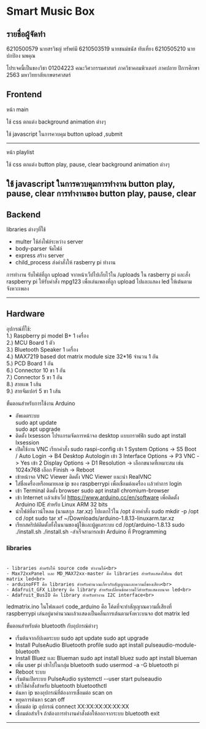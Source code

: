 # Smart Music Box

## รายชื่อผู้จัดทำ
6210500579 นายสรวิชญ์ ทรัพย์มี
6210503519 นายชนม์ชนัส ทับเที่ยง
6210505210 นายปกป้อง นพคุณ

โปรเจคนี้เป็นของวิชา 01204223 คณะวิศวกรรมศาสตร์ ภาควิชาคอมพิวเตอร์ 
ภาคปลาย ปีการศึกษา 2563 มหาวิทยาลัยเกษตรศาสตร์

## Frontend
หน้า main 

ใช้ css ตกแต่ง
  background
  animation ต่างๆ 

ใช้ javascript ในการควบคุม
  button upload ,submit

-------------------------------------

หน้า playlist

ใช้ css ตกแต่ง
  button play, pause, clear
  background
  animation ต่างๆ

ใช้ javascript ในการควบคุมการทำงาน
  button play, pause, clear
  การทำงานของ button play, pause, clear
-------------------------------------

## Backend
libraries ต่างๆที่ใช้
- multer ใช้ส่งไฟล์ระหว่าง server
- body-parser จัดไฟล์
- express สร้าง server 
- child_process ส่งคำสั่งให้ rasberry pi ทำงาน

การทำงาน 
รับไฟล์ที่ถูก upload จากหน้าเว็ปไปเก็บไว้ใน /uploads ใน rasberry pi และสั่ง raspberry pi 
ให้รับคำสั่ง mpg123 เพื่อเล่นเพลงที่ถูก upload ไปและแสดง led ให้เต้นตามจังหวะเพลง

-------------------------------------

## Hardware
อุปกรณ์ที่ใช้: <br>
1.) Raspberry pi model B+ 1 เครื่อง <br>
2.) MCU Board 1 ตัว<br>
3.) Bluetooth Speaker 1 เครื่อง<br>
4.) MAX7219 based dot matrix module size 32*16 จำนวน 1 อัน<br>
5.) PCD Board 1 อัน<br>
6.) Connector 10 ขา 1 อัน<br>
7.) Connector 5 ขา 1 อัน<br>
8.) สายเเพ 1 เส้น<br>
9.) สายจัมเปอร์ 5 ขา 1 เส้น<br>

ขั้นตอนสำหรับการใช้งาน Arduino <br>
- อัพเดตระบบ<br>
	sudo apt update<br>
	sudo apt upgrade<br>
- ติดตั้ง lxsesson โปรเเกรมจัดการหน้าจอ desktop เเบบกราฟฟิก
	sudo apt install lxsession
- เปิดใช้งาน VNC เรียกคำสั่ง
	sudo raspi-config
	เข้า 1 System Options -> S5 Boot / Auto Login -> B4 Desktop Autologin
	เข้า 3 Interface Options -> P3 VNC -> Yes
	เข้า 2 Display Options -> D1 Resolution -> เลือกขนาดที่เหมาะสม เช่น 1024x768
	เลือก Finish -> Reboot
- เข้าหน้าจอ VNC Viewer ติดตั้ง VNC Viewer เเนะนำ RealVNC
- ใส่ชื่อเครื่องหรือหมายเลข ip ของ raspberrypi เพื่อเชื่อมต่อเครื่อง เเล้วทำการ login
- เข้า Terminal ติดตั้ง browser
	sudo apt install chromium-browser
- เข้า Internet เเล้วเข้าเว็ป https://www.arduino.cc/en/software เพื่อติดตั้ง Arduino IDE สำหรับ Linux ARM 32 bits
- นำไฟล์ที่ดาวน์โหลด (นามสกุล .tar.xz) ไปเเตกไว้ใน /opt ด้วยคำสั่ง
	sudo mkdir -p /opt
	cd /opt
	sudo tar xf ~/Downloads/arduino-1.8.13-linuxarm.tar.xz
- เรียกสคริปต์ติดตั้งทั้งในนามของผู้ใช้เเละผู้ดูเเลระบบ
	cd /opt/arduino-1.8.13
	sudo ./install.sh
	./install.sh
-สำเร็จสามารถเข้า Arduino ที่ Programming

### libraries <br><br>
	- libraries สำหรับให้ source code ทำงานได้<br>
	- Max72xxPanel เเละ MD_MAX72xx-master คือ libraries สำหรับเเสดงไฟบน dot matrix led<br>
	- arduinoFFT คือ libraries สำหรับคำนวณเกี่ยวกับสัญญาณเเละความถี่ของเสียง<br>
	- Adafruit_GFX_Librery คือ library สำหรับเปลี่ยนข้อความไว้สำหรับเเสดงบนจอ led<br>
	- Adafruit_BusIO คือ library สำหรับทำงาน I2C interface<br>
 ledmatrix.ino ในโฟลเดอร์ code_arduino คือ โค้ดที่จะทำสัญญาณความถี่เสียงที่ raspberrypi เล่นอยู่มาคำนวณเเล้วเเสดงเป็นคลื่นการเต้นตามจังหวะบนจอ dot matrix led<br>

ขั้นตอนสำหรับต่อ bluetooth กับอุปกรณ์ต่างๆ
- เริ่มต้นจากอัปเดตระบบ
	sudo apt update
	sudo apt upgrade
- Install PulseAudio Bluetooth profile
	sudo apt install pulseaudio-module-bluetooth
- Install Bluez เเละ Blueman
	sudo apt install bluez
	sudo apt install blueman
- เพิ่ม user pi เข้าไปในกลุ่ม bluetooth
	sudo usermod -a -G bluetooth pi
- Reboot ระบบ
- เริ่มต้นเปิดระบบ PulseAudio
	systemctl --user start pulseaudio
- เข้าใช้คำสั่งสำหรับ bluetooth
	bluetoothctl
- ค้นหา ip ของอุปกรณ์ที่ต้องการเชื่อมต่อ
	scan on
- หยุดการค้นหา
	scan off
- เชื่อมต่อ ip อุปกรณ์
	connect XX:XX:XX:XX:XX:XX
- เชื่อมต่อสำเร็จ ถ้าต้องการทำงานคำสั่งต่อให้ออกจากระบบ bluetooth
	exit
-------------------------------------
